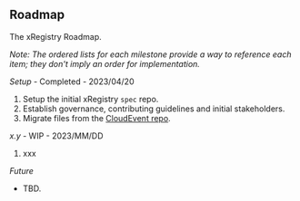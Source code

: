 ## Roadmap

<!-- no verify-specs -->

The xRegistry Roadmap.

_Note: The ordered lists for each milestone provide a way to reference each
item; they don't imply an order for implementation._

_Setup_ - Completed - 2023/04/20

1. Setup the initial xRegistry `spec` repo.
1. Establish governance, contributing guidelines and initial stakeholders.
1. Migrate files from the
   [CloudEvent repo](https://github.com/cloudevents/spec).

_x.y_ - WIP - 2023/MM/DD

1. xxx

_Future_

- TBD.
